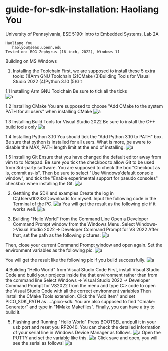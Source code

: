 # guide-for-sdk-installation: Haoliang You
University of Pennsylvania, ESE 5190: Intro to Embedded Systems, Lab 2A

    Haoliang You
       haolyou@seas.upenn.edu
    Tested on: ROG Zephyrus (16-inch, 2022), Windows 11

 Building on MS Windows
1. Installing the Toolchain
First, we are supposed to install these 5 extra tools:
(1)Arm GNU Toolchain
(2)CMake
(3)Building Tools for Visual Studio 2022
(4)Python 3.10
(5)Git
 
1.1 Installing Arm GNU Toolchain
Be sure to tick all the ticks  
![a](https://github.com/HaoliangYou/guide-for-sdk-installation/blob/main/1.png)

1.2 Installing CMake
You are supposed to choose "Add CMake to the system PATH for all users" when installing CMake
![a](https://github.com/HaoliangYou/guide-for-sdk-installation/blob/main/2.png)

1.3 Installing Build Tools for Visual Studio 2022
Be sure to install the C++ build tools only
![a](https://github.com/HaoliangYou/guide-for-sdk-installation/blob/main/3.png)

1.4 Installing Python 3.10
You should tick the "Add Python 3.10 to PATH" box. Be sure that python is installed for all users. 
What is more, be aware to disable the MAX_PATH length limit at the end of installing.
![a]( https://github.com/HaoliangYou/guide-for-sdk-installation/blob/main/4.png)

1.5  Installing Git
Ensure that you have changed the default editor away from vim to  to Notepad.
Be sure you tick the checkbox to allow Git to be used from 3rd-party software. 
You are supposed to check the box "Checkout as is, commit as-is". Then be sure to select "Use Windows'default console window", and tick the "Enable experimental support for pseudo consoles" checkbox when installing the Git.
![a](https://github.com/HaoliangYou/guide-for-sdk-installation/blob/main/5.png)

2. Getthing the SDK and examples
Create the log in C:\Users\10233\Downloads for myself.
Input the following code in the Terminal of the PC.
![a](https://github.com/HaoliangYou/guide-for-sdk-installation/blob/main/6.png)
You will get the result as the following pic if it works well.
![a](https://github.com/HaoliangYou/guide-for-sdk-installation/blob/main/7.png)

3. Building "Hello World" from the Command Line
Open a Developer Command Prompt window from the Windows Menu.
Select Windows->Visual Studio 2022 -> Developer Command Prompt for VS 2022 
After that, set the path as the following pictures:
![a](https://github.com/HaoliangYou/guide-for-sdk-installation/blob/main/8.png)

Then, close your current Command Prompt window and open again. Set the environment variables as the following pic.
![a](https://github.com/HaoliangYou/guide-for-sdk-installation/blob/main/9.png)

You will get the result like the following pic if you build successfully.
![a](https://github.com/HaoliangYou/guide-for-sdk-installation/blob/main/10.png)

4.Building "Hello World" from Visual Studio Code
First, install Visual Studio Code and build your projects inside the that environment rather than from the command line
Select Windows -> Visual Studio 2022 -> Developer Command Prompt for VS2022 from the menu and type C:> code to open the Visual Studio Code with all the correct environment variables
Then install the CMake Tools extension. Click the "Add Item" and set  PICO_SDK_PATH as ....\pico-sdk.
You are also supposed to find "Cmake: Generator" and type in "NMake Makefiles".
Finally, you can have a try to build it.

5. Flashing and Running "Hello World"
Press BOOTSEL andpull it in your usb port and reset you RP2040.
You can check the detailed information of your serial line in Windows Device Manager as follows.
![a](https://github.com/HaoliangYou/guide-for-sdk-installation/blob/main/11.png)
Open the PUTTY and set the variable like this.
![a](https://github.com/HaoliangYou/guide-for-sdk-installation/blob/main/12.png)
Click save and open, you will see the serial as follows!
![a](https://github.com/HaoliangYou/guide-for-sdk-installation/blob/main/13.png)


